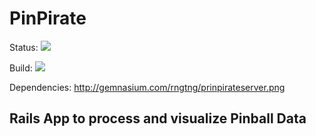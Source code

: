 # PinPirate

Status: ![](http://stillmaintained.com/rngtng/prinpirateserver.png)

Build: ![](http://travis-ci.org/rngtng/prinpirateserver.png)

Dependencies: http://gemnasium.com/rngtng/prinpirateserver.png

## Rails App to process and visualize Pinball Data

